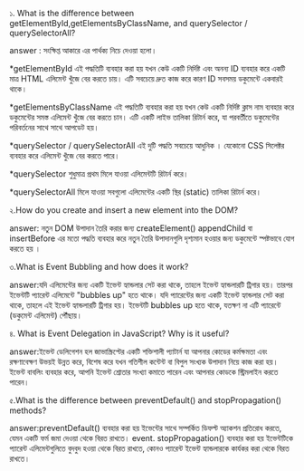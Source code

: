 ১. What is the difference between getElementById,getElementsByClassName, and querySelector / querySelectorAll?

answer : সংক্ষিপ্ত আকারে এর পার্থক্য নিচে দেওয়া হলো।

\*getElementById
এই পদ্ধতিটি ব্যবহার করা হয় যখন কেউ একটি নির্দিষ্ট এবং অনন্য ID ব্যবহার করে একটি মাত্র HTML এলিমেন্ট খুঁজে বের করতে চায়। এটি সবচেয়ে দ্রুত কাজ করে কারণ ID সবসময় ডকুমেন্টে একবারই থাকে।

\*getElementsByClassName
এই পদ্ধতিটি ব্যবহার করা হয় যখন কেউ একটি নির্দিষ্ট ক্লাস নাম ব্যবহার করে ডকুমেন্টের সমস্ত এলিমেন্ট খুঁজে বের করতে চান। এটি একটি লাইভ তালিকা রিটার্ন করে, যা পরবর্তীতে ডকুমেন্টের পরিবর্তনের সাথে সাথে আপডেট হয়।

\*querySelector / querySelectorAll
এই দুটি পদ্ধতি সবচেয়ে আধুনিক । যেকোনো CSS সিলেক্টর ব্যবহার করে এলিমেন্ট খুঁজে বের করতে পারে।

\*querySelector শুধুমাত্র প্রথম মিলে যাওয়া এলিমেন্টটি রিটার্ন করে।

\*querySelectorAll মিলে যাওয়া সবগুলো এলিমেন্টের একটি স্থির (static) তালিকা রিটার্ন করে।

২.How do you create and insert a new element into the DOM?

answer: নতুন DOM উপাদান তৈরি করার জন্য createElement() appendChild বা insertBefore এর মতো পদ্ধতি ব্যবহার করে নতুন তৈরি উপাদানগুলি দৃশ্যমান হওয়ার জন্য ডকুমেন্টে স্পষ্টভাবে যোগ করতে হয় ।

৩.What is Event Bubbling and how does it work?

answer:যদি এলিমেন্টের জন্য একটি ইভেন্ট হ্যান্ডলার সেট করা থাকে, তাহলে ইভেন্ট হ্যান্ডলারটি ট্রিগার হয়। তারপর ইভেন্টটি প্যারেন্ট এলিমেন্টে "bubbles up" হতে থাকে। যদি প্যারেন্টের জন্য একটি ইভেন্ট হ্যান্ডলার সেট করা থাকে, তাহলে এই ইভেন্ট হ্যান্ডলারটি ট্রিগার হয়। ইভেন্টটি bubbles up হতে থাকে, যতক্ষণ না এটি প্যারেন্টে
(ডকুমেন্ট এলিমেন্ট) পৌঁছায়।

৪. What is Event Delegation in JavaScript? Why is it useful?

answer:ইভেন্ট ডেলিগেশন হল জাভাস্ক্রিপ্টের একটি শক্তিশালী প্যাটার্ন যা আপনার কোডের কর্মক্ষমতা এবং রক্ষণাবেক্ষণ উভয়ই উন্নত করে, বিশেষ করে যখন গতিশীল কন্টেন্ট বা বিপুল সংখ্যক উপাদান নিয়ে কাজ করা হয়। ইভেন্ট বাবলিং ব্যবহার করে, আপনি ইভেন্ট শ্রোতার সংখ্যা কমাতে পারেন এবং আপনার কোডকে স্ট্রিমলাইন করতে পারেন।

৫.What is the difference between preventDefault() and stopPropagation() methods?

answer:preventDefault() ব্যবহার করা হয় ইভেন্টের সাথে সম্পর্কিত ডিফল্ট অ্যাকশন প্রতিরোধ করতে, যেমন একটি ফর্ম জমা দেওয়া থেকে বিরত রাখতে। event. stopPropagation() ব্যবহার করা হয় ইভেন্টটিকে প্যারেন্ট এলিমেন্টগুলিতে বুদবুদ হওয়া থেকে বিরত রাখতে, কোনও প্যারেন্ট ইভেন্ট হ্যান্ডলারকে কার্যকর করা থেকে বিরত রাখতে।
